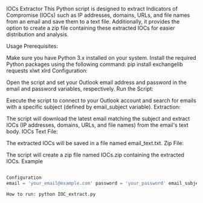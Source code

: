 IOCs Extractor
This Python script is designed to extract Indicators of Compromise (IOCs) such as IP addresses, domains, URLs, and file names from an email and save them to a text file. Additionally, it provides the option to create a zip file containing these extracted IOCs for easier distribution and analysis.

Usage
Prerequisites:

Make sure you have Python 3.x installed on your system.
Install the required Python packages using the following command: pip install exchangelib requests xlwt xlrd
Configuration:

Open the script and set your Outlook email address and password in the email and password variables, respectively.
Run the Script:

Execute the script to connect to your Outlook account and search for emails with a specific subject (defined by email_subject variable).
Extraction:

The script will download the latest email matching the subject and extract IOCs (IP addresses, domains, URLs, and file names) from the email's text body.
IOCs Text File:

The extracted IOCs will be saved in a file named email_text.txt.
Zip File:

The script will create a zip file named IOCs.zip containing the extracted IOCs.
Example
```python

Configuration
email = 'your_email@example.com' password = 'your_password' email_subject = 'Alock Ransomware'

How to run: python IOC_extract.py
